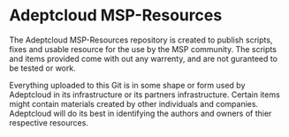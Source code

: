 # Adeptcloud MSP-Resources

The Adeptcloud MSP-Resources repository is created to publish scripts, fixes and usable resource for the use by the MSP community. The scripts and items provided come with out any warrenty, and are not guranteed to be tested or work. 

Everything uploaded to this Git is in some shape or form used by Adeptcloud in its infrastructure or its partners infrastructure. Certain items might contain materials created by other individuals and companies. Adeptcloud will do its best in identifying the authors and owners of thier respective resources.
